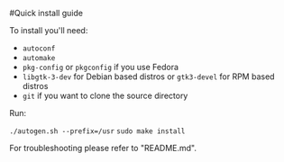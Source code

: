 #Quick install guide

To install you'll need:
* `autoconf`
* `automake`
* `pkg-config` or `pkgconfig` if you use Fedora
* `libgtk-3-dev` for Debian based distros or `gtk3-devel` for RPM based distros
* `git` if you want to clone the source directory

Run:

`./autogen.sh --prefix=/usr`
`sudo make install`

For troubleshooting please refer to "README.md".

